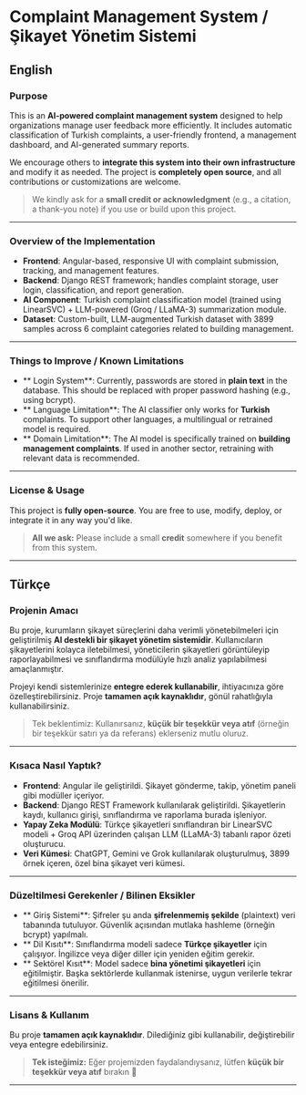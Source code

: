 # Complaint Management System / Şikayet Yönetim Sistemi

##  English

###  Purpose

This is an **AI-powered complaint management system** designed to help organizations manage user feedback more efficiently. It includes automatic classification of Turkish complaints, a user-friendly frontend, a management dashboard, and AI-generated summary reports.

We encourage others to **integrate this system into their own infrastructure** and modify it as needed. The project is **completely open source**, and all contributions or customizations are welcome.

> We kindly ask for a **small credit or acknowledgment** (e.g., a citation, a thank-you note) if you use or build upon this project.

---

###  Overview of the Implementation

- **Frontend**: Angular-based, responsive UI with complaint submission, tracking, and management features.
- **Backend**: Django REST framework; handles complaint storage, user login, classification, and report generation.
- **AI Component**: Turkish complaint classification model (trained using LinearSVC) + LLM-powered (Groq / LLaMA-3) summarization module.
- **Dataset**: Custom-built, LLM-augmented Turkish dataset with 3899 samples across 6 complaint categories related to building management.

---

###  Things to Improve / Known Limitations

- ** Login System**: Currently, passwords are stored in **plain text** in the database. This should be replaced with proper password hashing (e.g., using bcrypt).
- ** Language Limitation**: The AI classifier only works for **Turkish** complaints. To support other languages, a multilingual or retrained model is required.
- ** Domain Limitation**: The AI model is specifically trained on **building management complaints**. If used in another sector, retraining with relevant data is recommended.

---

###  License & Usage

This project is **fully open-source**. You are free to use, modify, deploy, or integrate it in any way you'd like.

> **All we ask:** Please include a small **credit** somewhere if you benefit from this system.

---

##  Türkçe

###  Projenin Amacı

Bu proje, kurumların şikayet süreçlerini daha verimli yönetebilmeleri için geliştirilmiş **AI destekli bir şikayet yönetim sistemidir**. Kullanıcıların şikayetlerini kolayca iletebilmesi, yöneticilerin şikayetleri görüntüleyip raporlayabilmesi ve sınıflandırma modülüyle hızlı analiz yapılabilmesi amaçlanmıştır.

Projeyi kendi sistemlerinize **entegre ederek kullanabilir**, ihtiyacınıza göre özelleştirebilirsiniz. Proje **tamamen açık kaynaklıdır**, gönül rahatlığıyla kullanabilirsiniz.

> Tek beklentimiz: Kullanırsanız, **küçük bir teşekkür veya atıf** (örneğin bir teşekkür satırı ya da referans) eklerseniz mutlu oluruz.

---

###  Kısaca Nasıl Yaptık?

- **Frontend**: Angular ile geliştirildi. Şikayet gönderme, takip, yönetim paneli gibi modüller içeriyor.
- **Backend**: Django REST Framework kullanılarak geliştirildi. Şikayetlerin kaydı, kullanıcı girişi, sınıflandırma ve raporlama burada işleniyor.
- **Yapay Zeka Modülü**: Türkçe şikayetleri sınıflandıran bir LinearSVC modeli + Groq API üzerinden çalışan LLM (LLaMA-3) tabanlı rapor özeti oluşturucu.
- **Veri Kümesi**: ChatGPT, Gemini ve Grok kullanılarak oluşturulmuş, 3899 örnek içeren, özel bina şikayet veri kümesi.

---

###  Düzeltilmesi Gerekenler / Bilinen Eksikler

- ** Giriş Sistemi**: Şifreler şu anda **şifrelenmemiş şekilde** (plaintext) veri tabanında tutuluyor. Güvenlik açısından mutlaka hashleme (örneğin bcrypt) yapılmalı.
- ** Dil Kısıtı**: Sınıflandırma modeli sadece **Türkçe şikayetler** için çalışıyor. İngilizce veya diğer diller için yeniden eğitim gerekir.
- ** Sektörel Kısıt**: Model sadece **bina yönetimi şikayetleri** için eğitilmiştir. Başka sektörlerde kullanmak istenirse, uygun verilerle tekrar eğitilmesi önerilir.

---

###  Lisans & Kullanım

Bu proje **tamamen açık kaynaklıdır**. Dilediğiniz gibi kullanabilir, değiştirebilir veya entegre edebilirsiniz.

> **Tek isteğimiz:** Eğer projemizden faydalandıysanız, lütfen **küçük bir teşekkür veya atıf** bırakın 🙏

---

